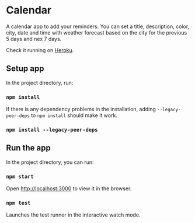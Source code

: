 # Calendar

A calendar app to add your reminders. You can set a title, description, color, city, date and time with weather forecast based on the city for the previous 5 days and nex 7 days.

Check it running on [Heroku](https://challenge-calendar.herokuapp.com/).

## Setup app

In the project directory, run:

### `npm install`

If there is any dependency problems in the installation, adding `--legacy-peer-deps` to `npm install` should make it work.

### `npm install --legacy-peer-deps`

## Run the app

In the project directory, you can run:

### `npm start`

Open [http://localhost:3000](http://localhost:3000) to view it in the browser.

### `npm test`

Launches the test runner in the interactive watch mode.
